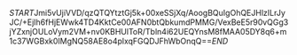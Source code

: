 $START$Jmi5vUjiVVD/qzQTQYtztGj5k+00xeSSjXq/AoogBQuIgOhQEJHlzILrJyJC/+EjIh6fHjEWwk4TD4KktCe00AFN0btQbkumdPMMG/VexBeE5r90vQGg3jYZxnjOULoVym2VM+nv0KBHUlToR/Tbln4i62UEQYnsM8fMAA05DY8q6+m1c37WGBxk0IMgNQ58AE8o4plxqFGQDJFhWbOnqQ==$END$